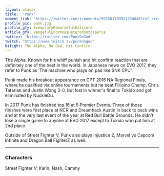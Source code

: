 ```yaml
---
layout: player
title:  "Punk"
moment_link: "https://twitter.com/i/moments/992561793921794048?ref_src=twsrc%5Etfw"
profile_pic: punk.jpg
profile_gfy: ExemplaryRemorsefulHalicore
article_gfy: VengefulEnormousHeterodontosaurus
twitter: "https://twitter.com/PunkDaGod"
twitch: "https://www.twitch.tv/punkdagod"
hifight: The Alpha, Da God, Hit Confirm
---
```


The Alpha. Known for his whiff punish and hit confirm reaction 
that are definitely one of the best in the world. 
In Japanese news on EVO 2017, they refer to Punk as 'The machine who plays on pad like SNK CPU'.

Punk made his breakout appearance on CPT 2016 NA Regional Finals, 
where he qualified via online tournaments but he beat Fillipino Champ, 
Chris Tatarian and Justin Wong 3-0, but lost in winner's final to Tokido and 
got eliminated by NuckleDu.

In 2017 Punk has finished top 16 at 5 Premier Events. 
Three of those finishes were first place at NCR and Dreamhack Austin in back to back 
wins and at the very last event of the year at Red Bull Battle Grounds.
He didn't lose a single game to anyone at EVO 2017 except to Tokido who put him at 2nd place.

Outside of Street Fighter V, Punk also plays Injustice 2, Marvel vs Capcom Infinite and Dragon Ball FighterZ as well.

<hr/>

<h3>Characters</h3>

Street Fighter V: Karin, Nash, Cammy
